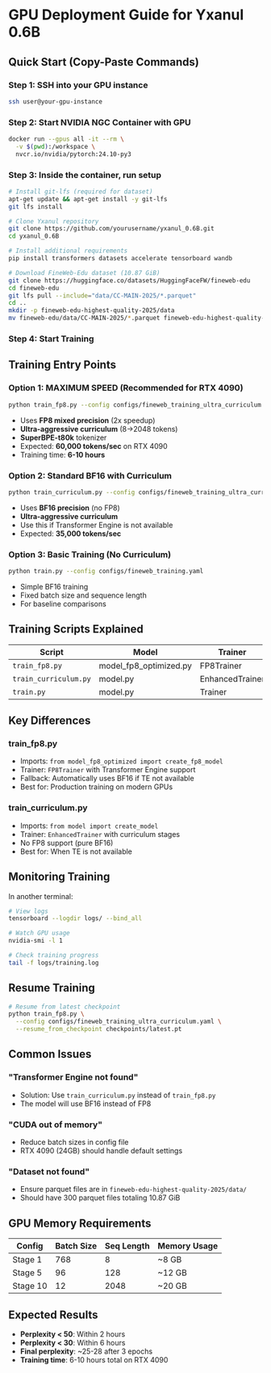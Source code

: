 # GPU Deployment Guide for Yxanul 0.6B

## Quick Start (Copy-Paste Commands)

### Step 1: SSH into your GPU instance
```bash
ssh user@your-gpu-instance
```

### Step 2: Start NVIDIA NGC Container with GPU
```bash
docker run --gpus all -it --rm \
  -v $(pwd):/workspace \
  nvcr.io/nvidia/pytorch:24.10-py3
```

### Step 3: Inside the container, run setup
```bash
# Install git-lfs (required for dataset)
apt-get update && apt-get install -y git-lfs
git lfs install

# Clone Yxanul repository
git clone https://github.com/yourusername/yxanul_0.6B.git
cd yxanul_0.6B

# Install additional requirements
pip install transformers datasets accelerate tensorboard wandb

# Download FineWeb-Edu dataset (10.87 GiB)
git clone https://huggingface.co/datasets/HuggingFaceFW/fineweb-edu
cd fineweb-edu
git lfs pull --include="data/CC-MAIN-2025/*.parquet"
cd ..
mkdir -p fineweb-edu-highest-quality-2025/data
mv fineweb-edu/data/CC-MAIN-2025/*.parquet fineweb-edu-highest-quality-2025/data/
```

### Step 4: Start Training

## Training Entry Points

### **Option 1: MAXIMUM SPEED** (Recommended for RTX 4090)
```bash
python train_fp8.py --config configs/fineweb_training_ultra_curriculum.yaml
```
- Uses **FP8 mixed precision** (2x speedup)
- **Ultra-aggressive curriculum** (8→2048 tokens)
- **SuperBPE-t80k** tokenizer
- Expected: **60,000 tokens/sec** on RTX 4090
- Training time: **6-10 hours**

### Option 2: Standard BF16 with Curriculum
```bash
python train_curriculum.py --config configs/fineweb_training_ultra_curriculum.yaml
```
- Uses **BF16 precision** (no FP8)
- **Ultra-aggressive curriculum**
- Use this if Transformer Engine is not available
- Expected: **35,000 tokens/sec**

### Option 3: Basic Training (No Curriculum)
```bash
python train.py --config configs/fineweb_training.yaml
```
- Simple BF16 training
- Fixed batch size and sequence length
- For baseline comparisons

## Training Scripts Explained

| Script | Model | Trainer | Precision | Curriculum | Speed |
|--------|-------|---------|-----------|------------|-------|
| `train_fp8.py` | model_fp8_optimized.py | FP8Trainer | FP8/BF16 | Yes | Fastest |
| `train_curriculum.py` | model.py | EnhancedTrainer | BF16 | Yes | Fast |
| `train.py` | model.py | Trainer | BF16 | No | Standard |

## Key Differences

### train_fp8.py
- Imports: `from model_fp8_optimized import create_fp8_model`
- Trainer: `FP8Trainer` with Transformer Engine support
- Fallback: Automatically uses BF16 if TE not available
- Best for: Production training on modern GPUs

### train_curriculum.py  
- Imports: `from model import create_model`
- Trainer: `EnhancedTrainer` with curriculum stages
- No FP8 support (pure BF16)
- Best for: When TE is not available

## Monitoring Training

In another terminal:
```bash
# View logs
tensorboard --logdir logs/ --bind_all

# Watch GPU usage
nvidia-smi -l 1

# Check training progress
tail -f logs/training.log
```

## Resume Training

```bash
# Resume from latest checkpoint
python train_fp8.py \
  --config configs/fineweb_training_ultra_curriculum.yaml \
  --resume_from_checkpoint checkpoints/latest.pt
```

## Common Issues

### "Transformer Engine not found"
- Solution: Use `train_curriculum.py` instead of `train_fp8.py`
- The model will use BF16 instead of FP8

### "CUDA out of memory"
- Reduce batch sizes in config file
- RTX 4090 (24GB) should handle default settings

### "Dataset not found"
- Ensure parquet files are in `fineweb-edu-highest-quality-2025/data/`
- Should have 300 parquet files totaling 10.87 GiB

## GPU Memory Requirements

| Config | Batch Size | Seq Length | Memory Usage |
|--------|------------|------------|--------------|
| Stage 1 | 768 | 8 | ~8 GB |
| Stage 5 | 96 | 128 | ~12 GB |
| Stage 10 | 12 | 2048 | ~20 GB |

## Expected Results

- **Perplexity < 50**: Within 2 hours
- **Perplexity < 30**: Within 6 hours  
- **Final perplexity**: ~25-28 after 3 epochs
- **Training time**: 6-10 hours total on RTX 4090